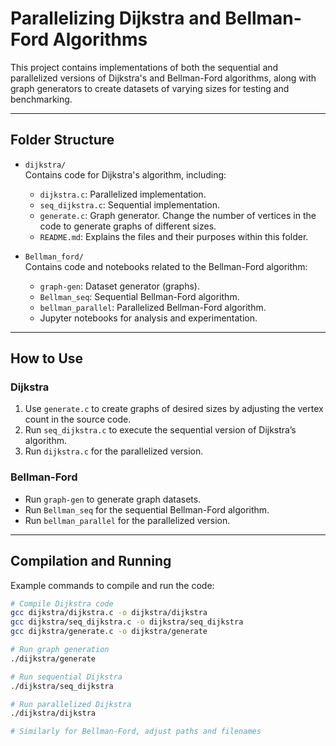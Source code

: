 # Parallelizing Dijkstra and Bellman-Ford Algorithms

This project contains implementations of both the sequential and parallelized versions of Dijkstra's and Bellman-Ford algorithms, along with graph generators to create datasets of varying sizes for testing and benchmarking.

---

## Folder Structure

- `dijkstra/`  
  Contains code for Dijkstra's algorithm, including:
  - `dijkstra.c`: Parallelized implementation.
  - `seq_dijkstra.c`: Sequential implementation.
  - `generate.c`: Graph generator. Change the number of vertices in the code to generate graphs of different sizes.
  - `README.md`: Explains the files and their purposes within this folder.

- `Bellman_ford/`  
  Contains code and notebooks related to the Bellman-Ford algorithm:
  - `graph-gen`: Dataset generator (graphs).
  - `Bellman_seq`: Sequential Bellman-Ford algorithm.
  - `bellman_parallel`: Parallelized Bellman-Ford algorithm.
  - Jupyter notebooks for analysis and experimentation.

---

## How to Use

### Dijkstra

1. Use `generate.c` to create graphs of desired sizes by adjusting the vertex count in the source code.
2. Run `seq_dijkstra.c` to execute the sequential version of Dijkstra’s algorithm.
3. Run `dijkstra.c` for the parallelized version.

### Bellman-Ford

- Run `graph-gen` to generate graph datasets.
- Run `Bellman_seq` for the sequential Bellman-Ford algorithm.
- Run `bellman_parallel` for the parallelized version.

---

## Compilation and Running

Example commands to compile and run the code:

```bash
# Compile Dijkstra code
gcc dijkstra/dijkstra.c -o dijkstra/dijkstra
gcc dijkstra/seq_dijkstra.c -o dijkstra/seq_dijkstra
gcc dijkstra/generate.c -o dijkstra/generate

# Run graph generation
./dijkstra/generate

# Run sequential Dijkstra
./dijkstra/seq_dijkstra

# Run parallelized Dijkstra
./dijkstra/dijkstra

# Similarly for Bellman-Ford, adjust paths and filenames
